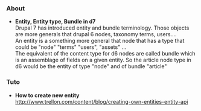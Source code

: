 ### About 

* **Entity, Entity type, Bundle in d7**   
Drupal 7 has introduced entity and bundle terminology. 
Those objects are more generals that drupal 6 nodes, taxonomy terms, users....   
An entity is a something more general that node that has a type that could be "node" "terms" "users", "assets" ...    
The equivalent of the content type for d6 nodes are called bundle which is an assemblage of fields on a given entity. So the article node type in d6 would be the entity of type "node" and of bundle "article"


### Tuto
* **How to create new entity**   
http://www.trellon.com/content/blog/creating-own-entities-entity-api